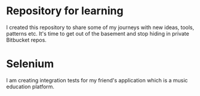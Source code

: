 # Repository for learning

I created this repository to share some of my journeys with new ideas, tools, patterns etc. It's time to get out of the basement and stop hiding in private Bitbucket repos.

# Selenium
I am creating integration tests for my friend's application which is a music education platform.